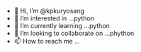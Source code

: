 - 👋 Hi, I’m @kpkuryosang
- 👀 I’m interested in ...python
- 🌱 I’m currently learning ...python
- 💞️ I’m looking to collaborate on ...phython
- 📫 How to reach me ...

<!---python
kpkuryosang/kpkuryosang is a ✨ special ✨ repository because its `README.md` (this file) appears on your GitHub profile.
You can click the Preview link to take a look at your changes.
--->
